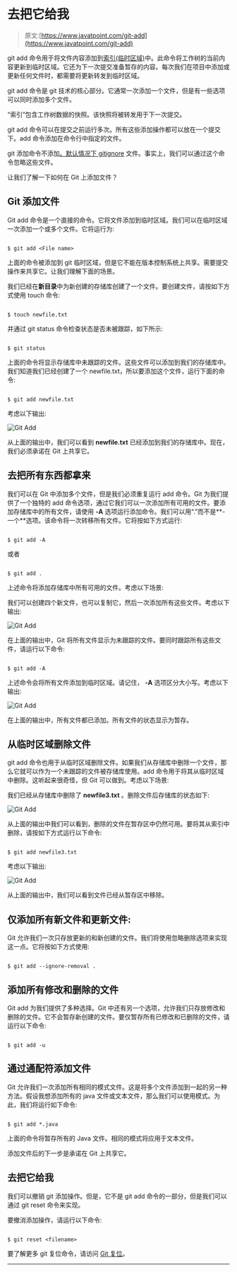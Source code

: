 # 去把它给我

> 原文:[https://www.javatpoint.com/git-add](https://www.javatpoint.com/git-add)

git add 命令用于将文件内容添加到[索引(临时区域)](https://www.javatpoint.com/git-index)中。此命令将工作树的当前内容更新到临时区域。它还为下一次提交准备暂存的内容。每次我们在项目中添加或更新任何文件时，都需要将更新转发到临时区域。

git add 命令是 git 技术的核心部分。它通常一次添加一个文件，但是有一些选项可以同时添加多个文件。

“索引”包含工作树数据的快照。该快照将被转发用于下一次提交。

git add 命令可以在提交之前运行多次。所有这些添加操作都可以放在一个提交下。add 命令添加在命令行中指定的文件。

git 添加命令不添加[。默认情况下 gitignore](https://www.javatpoint.com/git-ignore) 文件。事实上，我们可以通过这个命令忽略这些文件。

让我们了解一下如何在 Git 上添加文件？

## Git 添加文件

Git add 命令是一个直接的命令。它将文件添加到临时区域。我们可以在临时区域一次添加一个或多个文件。它将运行为:

```

$ git add <File name>

```

上面的命令被添加到 git 临时区域，但是它不能在版本控制系统上共享。需要提交操作来共享它。让我们理解下面的场景。

我们已经在**新目录**中为新创建的存储库创建了一个文件。要创建文件，请按如下方式使用 touch 命令:

```

$ touch newfile.txt

```

并通过 git status 命令检查状态是否未被跟踪，如下所示:

```

$ git status

```

上面的命令将显示存储库中未跟踪的文件。这些文件可以添加到我们的存储库中。我们知道我们已经创建了一个 newfile.txt，所以要添加这个文件，运行下面的命令:

```

$ git add newfile.txt

```

考虑以下输出:

![Git Add](../Images/7a633898924ef4f1789cf3eef03e9f6b.png)

从上面的输出中，我们可以看到 **newfile.txt** 已经添加到我们的存储库中。现在，我们必须承诺在 Git 上共享它。

## 去把所有东西都拿来

我们可以在 Git 中添加多个文件，但是我们必须重复运行 add 命令。Git 为我们提供了一个独特的 add 命令选项，通过它我们可以一次添加所有可用的文件。要添加存储库中的所有文件，请使用 **-A** 选项运行添加命令。我们可以用“.”而不是**-一个**选项。该命令将一次转移所有文件。它将按如下方式运行:

```

$ git add -A

```

或者

```

$ git add .

```

上述命令将添加存储库中所有可用的文件。考虑以下场景:

我们可以创建四个新文件，也可以复制它，然后一次添加所有这些文件。考虑以下输出:

![Git Add](../Images/d4f8315fa8a2632b398bb1e1581b978d.png)

在上面的输出中，Git 将所有文件显示为未跟踪的文件。要同时跟踪所有这些文件，请运行以下命令:

```

$ git add -A

```

上述命令会将所有文件添加到临时区域。请记住， **-A** 选项区分大小写。考虑以下输出:

![Git Add](../Images/9d05c5db6367bd96dec34fe8b08f8f82.png)

在上面的输出中，所有文件都已添加。所有文件的状态显示为暂存。

## 从临时区域删除文件

git add 命令也用于从临时区域删除文件。如果我们从存储库中删除一个文件，那么它就可以作为一个未跟踪的文件被存储库使用。add 命令用于将其从临时区域中删除。这听起来很奇怪，但 Git 可以做到。考虑以下场景:

我们已经从存储库中删除了 **newfile3.txt** 。删除文件后存储库的状态如下:

![Git Add](../Images/27516498471829f5d35ae8a4d7443b00.png)

从上面的输出中我们可以看到，删除的文件在暂存区中仍然可用。要将其从索引中删除，请按如下方式运行以下命令:

```

$ git add newfile3.txt

```

考虑以下输出:

![Git Add](../Images/8cf01f8227d858688c7c419a5f5898da.png)

从上面的输出中，我们可以看到文件已经从暂存区中移除。

## 仅添加所有新文件和更新文件:

Git 允许我们一次只存放更新的和新创建的文件。我们将使用忽略删除选项来实现这一点。它将按如下方式使用:

```

$ git add --ignore-removal .

```

## 添加所有修改和删除的文件

Git add 为我们提供了多种选择。Git 中还有另一个选项，允许我们只存放修改和删除的文件。它不会暂存新创建的文件。要仅暂存所有已修改和已删除的文件，请运行以下命令:

```

$ git add -u

```

## 通过通配符添加文件

Git 允许我们一次添加所有相同的模式文件。这是将多个文件添加到一起的另一种方法。假设我想添加所有的 java 文件或文本文件，那么我们可以使用模式。为此，我们将运行如下命令:

```

$ git add *.java

```

上面的命令将暂存所有的 Java 文件。相同的模式将应用于文本文件。

添加文件后的下一步是承诺在 Git 上共享它。

## 去把它给我

我们可以撤销 git 添加操作。但是，它不是 git add 命令的一部分，但是我们可以通过 git reset 命令来实现。

要撤消添加操作，请运行以下命令:

```

$ git reset <filename>

```

要了解更多 git 复位命令，请访问 [Git 复位](https://www.javatpoint.com/git-reset)。

* * *